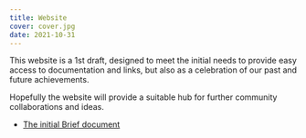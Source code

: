 ```yaml
---
title: Website
cover: cover.jpg
date: 2021-10-31
---
```


This website is a 1st draft, designed to meet the initial needs to provide easy access to documentation and links, but also as a celebration of our past and future achievements.

Hopefully the website will provide a suitable hub for further community collaborations and ideas.

<!--more-->

- [The initial Brief document](https://docs.google.com/document/d/1yGrysdfVEq9d0XbjY50hkFj8QVPxQN5ohqcpuXx9bNE/edit?usp=sharing)